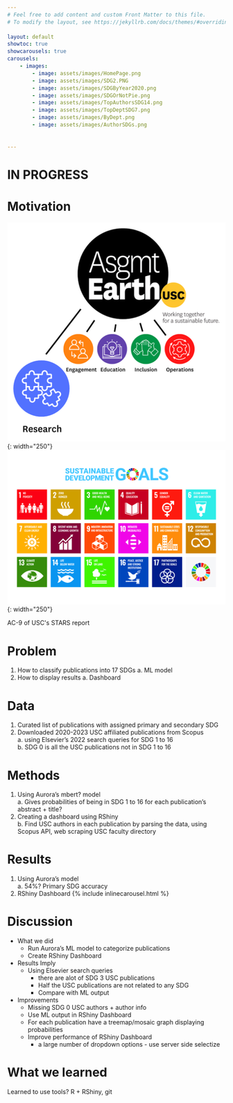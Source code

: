 ```yaml
---
# Feel free to add content and custom Front Matter to this file.
# To modify the layout, see https://jekyllrb.com/docs/themes/#overriding-theme-defaults

layout: default
showtoc: true
showcarousels: true
carousels:
    - images: 
        - image: assets/images/HomePage.png
        - image: assets/images/SDG2.PNG
        - image: assets/images/SDGByYear2020.png
        - image: assets/images/SDGOrNotPie.png
        - image: assets/images/TopAuthorsSDG14.png
        - image: assets/images/TopDeptSDG7.png
        - image: assets/images/ByDept.png
        - image: assets/images/AuthorSDGs.png

         
---
```

# IN PROGRESS
# Motivation
![Assignment Earth Research](assets/images/Asgmt_Earth_Research.png){: width="250"}![UN's 17 SDGs](assets/images/UN_SDGs.jpg){: width="250"}

AC-9 of USC's STARS report


# Problem
1. How to classify publications into 17 SDGs
    a. ML model
2. How to display results
    a. Dashboard

# Data
1. Curated list of publications with assigned primary and secondary SDG
2. Downloaded 2020-2023 USC affiliated publications from Scopus  
    a. using Elsevier’s 2022 search queries for SDG 1 to 16  
    b. SDG 0 is all the USC publications not in SDG 1 to 16

# Methods
1. Using Aurora’s mbert? model  
    a. Gives probabilities of being in SDG 1 to 16 for each publication’s abstract + title?
2. Creating a dashboard using RShiny  
    b. Find USC authors in each publication by parsing the data, using Scopus API, web scraping USC faculty directory

# Results

1. Using Aurora’s model  
    a. 54%? Primary SDG accuracy
2. RShiny Dashboard
{% include inlinecarousel.html %}

# Discussion

- What we did
    - Run Aurora’s ML model to categorize publications
    - Create RShiny Dashboard
- Results Imply
    - Using Elsevier search queries  
        - there are alot of SDG 3 USC publications
        - Half the USC publications are not related to any SDG
        - Compare with ML output
- Improvements
    - Missing SDG 0 USC authors + author info
    - Use ML output in RShiny Dashboard
    - For each publication have a treemap/mosaic graph displaying probabilities
    - Improve performance of RShiny Dashboard 
        - a large number of dropdown options - use server side selectize


# What we learned

Learned to use tools? R + RShiny, git
